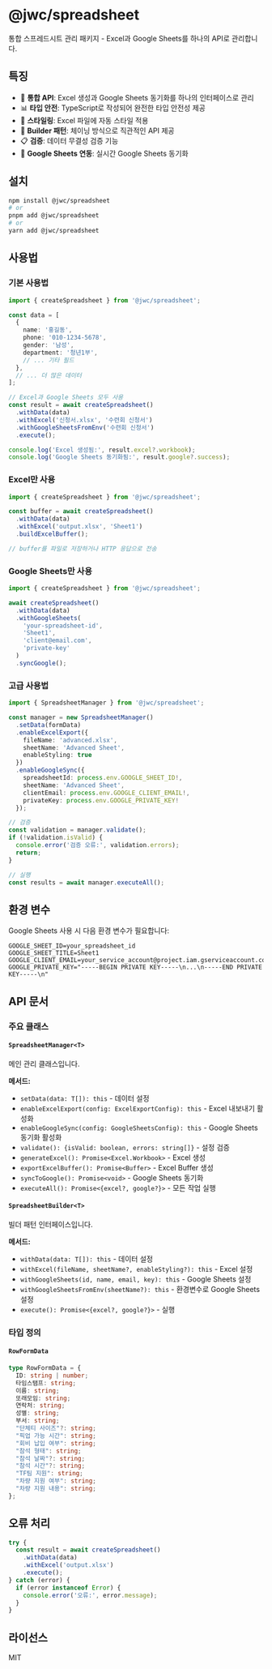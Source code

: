 # @jwc/spreadsheet

통합 스프레드시트 관리 패키지 - Excel과 Google Sheets를 하나의 API로 관리합니다.

## 특징

- 🚀 **통합 API**: Excel 생성과 Google Sheets 동기화를 하나의 인터페이스로 관리
- 📊 **타입 안전**: TypeScript로 작성되어 완전한 타입 안전성 제공
- 🎨 **스타일링**: Excel 파일에 자동 스타일 적용
- 🔄 **Builder 패턴**: 체이닝 방식으로 직관적인 API 제공
- 📋 **검증**: 데이터 무결성 검증 기능
- 🔗 **Google Sheets 연동**: 실시간 Google Sheets 동기화

## 설치

```bash
npm install @jwc/spreadsheet
# or
pnpm add @jwc/spreadsheet
# or
yarn add @jwc/spreadsheet
```

## 사용법

### 기본 사용법

```typescript
import { createSpreadsheet } from '@jwc/spreadsheet';

const data = [
  {
    name: '홍길동',
    phone: '010-1234-5678',
    gender: '남성',
    department: '청년1부',
    // ... 기타 필드
  },
  // ... 더 많은 데이터
];

// Excel과 Google Sheets 모두 사용
const result = await createSpreadsheet()
  .withData(data)
  .withExcel('신청서.xlsx', '수련회 신청서')
  .withGoogleSheetsFromEnv('수련회 신청서')
  .execute();

console.log('Excel 생성됨:', result.excel?.workbook);
console.log('Google Sheets 동기화됨:', result.google?.success);
```

### Excel만 사용

```typescript
import { createSpreadsheet } from '@jwc/spreadsheet';

const buffer = await createSpreadsheet()
  .withData(data)
  .withExcel('output.xlsx', 'Sheet1')
  .buildExcelBuffer();

// buffer를 파일로 저장하거나 HTTP 응답으로 전송
```

### Google Sheets만 사용

```typescript
import { createSpreadsheet } from '@jwc/spreadsheet';

await createSpreadsheet()
  .withData(data)
  .withGoogleSheets(
    'your-spreadsheet-id',
    'Sheet1',
    'client@email.com',
    'private-key'
  )
  .syncGoogle();
```

### 고급 사용법

```typescript
import { SpreadsheetManager } from '@jwc/spreadsheet';

const manager = new SpreadsheetManager()
  .setData(formData)
  .enableExcelExport({
    fileName: 'advanced.xlsx',
    sheetName: 'Advanced Sheet',
    enableStyling: true
  })
  .enableGoogleSync({
    spreadsheetId: process.env.GOOGLE_SHEET_ID!,
    sheetName: 'Advanced Sheet',
    clientEmail: process.env.GOOGLE_CLIENT_EMAIL!,
    privateKey: process.env.GOOGLE_PRIVATE_KEY!
  });

// 검증
const validation = manager.validate();
if (!validation.isValid) {
  console.error('검증 오류:', validation.errors);
  return;
}

// 실행
const results = await manager.executeAll();
```

## 환경 변수

Google Sheets 사용 시 다음 환경 변수가 필요합니다:

```env
GOOGLE_SHEET_ID=your_spreadsheet_id
GOOGLE_SHEET_TITLE=Sheet1
GOOGLE_CLIENT_EMAIL=your_service_account@project.iam.gserviceaccount.com
GOOGLE_PRIVATE_KEY="-----BEGIN PRIVATE KEY-----\n...\n-----END PRIVATE KEY-----\n"
```

## API 문서

### 주요 클래스

#### `SpreadsheetManager<T>`
메인 관리 클래스입니다.

**메서드:**
- `setData(data: T[]): this` - 데이터 설정
- `enableExcelExport(config: ExcelExportConfig): this` - Excel 내보내기 활성화
- `enableGoogleSync(config: GoogleSheetsConfig): this` - Google Sheets 동기화 활성화
- `validate(): {isValid: boolean, errors: string[]}` - 설정 검증
- `generateExcel(): Promise<Excel.Workbook>` - Excel 생성
- `exportExcelBuffer(): Promise<Buffer>` - Excel Buffer 생성
- `syncToGoogle(): Promise<void>` - Google Sheets 동기화
- `executeAll(): Promise<{excel?, google?}>` - 모든 작업 실행

#### `SpreadsheetBuilder<T>`
빌더 패턴 인터페이스입니다.

**메서드:**
- `withData(data: T[]): this` - 데이터 설정
- `withExcel(fileName, sheetName?, enableStyling?): this` - Excel 설정
- `withGoogleSheets(id, name, email, key): this` - Google Sheets 설정
- `withGoogleSheetsFromEnv(sheetName?): this` - 환경변수로 Google Sheets 설정
- `execute(): Promise<{excel?, google?}>` - 실행

### 타입 정의

#### `RowFormData`
```typescript
type RowFormData = {
  ID: string | number;
  타임스탬프: string;
  이름: string;
  또래모임: string;
  연락처: string;
  성별: string;
  부서: string;
  "단체티 사이즈"?: string;
  "픽업 가능 시간": string;
  "회비 납입 여부": string;
  "참석 형태": string;
  "참석 날짜"?: string;
  "참석 시간"?: string;
  "TF팀 지원": string;
  "차량 지원 여부": string;
  "차량 지원 내용": string;
};
```

## 오류 처리

```typescript
try {
  const result = await createSpreadsheet()
    .withData(data)
    .withExcel('output.xlsx')
    .execute();
} catch (error) {
  if (error instanceof Error) {
    console.error('오류:', error.message);
  }
}
```

## 라이선스

MIT
